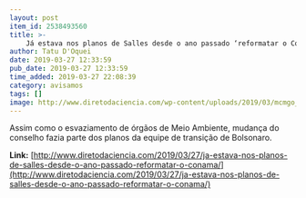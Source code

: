 ```yaml
---
layout: post
item_id: 2538493560
title: >-
    Já estava nos planos de Salles desde o ano passado ‘reformatar o Conama’
author: Tatu D'Oquei
date: 2019-03-27 12:33:59
pub_date: 2019-03-27 12:33:59
time_added: 2019-03-27 22:08:39
category: avisamos
tags: []
image: http://www.diretodaciencia.com/wp-content/uploads/2019/03/mcmgo_abr_170120192717df.jpg
---
```


Assim como o esvaziamento de órgãos de Meio Ambiente, mudança do conselho fazia parte dos planos da equipe de transição de Bolsonaro.

**Link:** [http://www.diretodaciencia.com/2019/03/27/ja-estava-nos-planos-de-salles-desde-o-ano-passado-reformatar-o-conama/](http://www.diretodaciencia.com/2019/03/27/ja-estava-nos-planos-de-salles-desde-o-ano-passado-reformatar-o-conama/)

